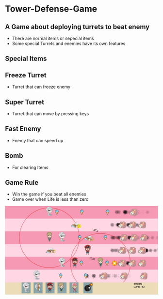 # Tower-Defense-Game
## A Game about deploying turrets to beat enemy
* There are normal items or sepecial items
* Some special Turrets and enemies have its own features
## Special Items
## Freeze Turret
* Turret that can freeze enemy
## Super Turret
* Turret that can move by pressing keys
## Fast Enemy
* Enemy that can speed up
## Bomb
* For clearing Items
## Game Rule
* Win the game if you beat all enemies
* Game over when Life is less than zero

![Variable Declaration](/img/1.png)
